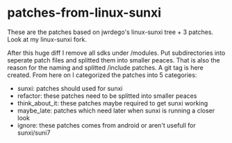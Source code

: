 patches-from-linux-sunxi
========================
These are the patches based on jwrdego's linux-sunxi tree + 3 patches.
Look at my linux-sunxi fork.

After this huge diff I remove all sdks under /modules. 
Put subdirectories into seperate patch files and splitted them into smaller peaces.
That is also the reason for the naming and splitted /include patches.
A git tag is here created.
From here on I categorized the patches into 5 categories:
- sunxi: patches should used for sunxi
- refactor: these patches need to be splitted into smaller peaces
- think_about_it: these patches maybe required to get sunxi working
- maybe_late: patches which need later when sunxi is running a closer look
- ignore: these patches comes from android or aren't usefull for sunxi/suni7
